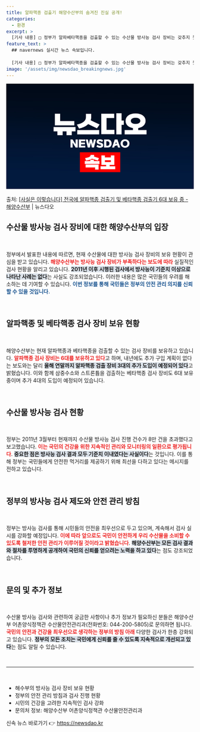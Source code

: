 ```yaml
---
title: 알파핵종 검출기 해양수산부의 숨겨진 진실 공개!
categories:
  - 환경
excerpt: >
  [기사 내용] □ 정부가 알파베타핵종을 검출할 수 있는 수산물 방사능 검사 장비는 갖추지 못한 데다 내년에도…
feature_text: >
  ## navernews 실시간 뉴스 속보입니다.

  [기사 내용] □ 정부가 알파베타핵종을 검출할 수 있는 수산물 방사능 검사 장비는 갖추지 못한 데다 내년에도…
image: '/assets/img/newsdao_breakingnews.jpg'
---
```


![뉴스다오 속보](/assets/img/newsdao_breakingnews.jpg)

<p>출처: <a href="https://newsdao.kr/2113" rel="dofollow">[사실은 이렇습니다] 전국에 알파핵종 검출기 및 베타핵종 검출기 6대 보유 중 - 해양수산부</a> | 뉴스다오</p>

<h2 data-ke-size="size26">수산물 방사능 검사 장비에 대한 해양수산부의 입장</h2>

<p data-ke-size="size16">&nbsp;</p>
정부에서 발표한 내용에 따르면, 현재 수산물에 대한 방사능 검사 장비의 보유 현황이 관심을 받고 있습니다. <b><span style="color: #ee2323;">해양수산부는 방사능 검사 장비가 부족하다는 보도에 따라</span></b> 실질적인 검사 현황을 알리고 있습니다. <b><span style="background-color: #21538527;">2011년 이후 시행된 검사에서 방사능이 기준치 이상으로 나타난 사례는 없다</span></b>는 사실도 강조되었습니다. 이러한 내용은 많은 국민들의 우려를 해소하는 데 기여할 수 있습니다. <b><span style="color: #1a5490;">이번 정보를 통해 국민들은 정부의 안전 관리 의지를 신뢰할 수 있을 것입니다.</span></b>

<p data-ke-size="size16">&nbsp;</p>

<h2 data-ke-size="size26">알파핵종 및 베타핵종 검사 장비 보유 현황</h2>

<p data-ke-size="size16">&nbsp;</p>
해양수산부는 현재 알파핵종과 베타핵종을 검출할 수 있는 검사 장비를 보유하고 있습니다. <b><span style="color: #ee2323;">알파핵종 검사 장비는 6대를 보유하고 있다</span></b>고 하며, 내년에도 추가 구입 계획이 없다는 보도와는 달리 <b><span style="background-color: #21538527;">올해 연말까지 알파핵종 검출 장비 3대의 추가 도입이 예정되어 있다</span></b>고 밝혔습니다. 이와 함께 삼중수소와 스트론튬을 검출하는 베타핵종 검사 장비도 6대 보유 중이며 추가 4대의 도입이 예정되어 있습니다.

<p data-ke-size="size16">&nbsp;</p>

<h2 data-ke-size="size26">수산물 방사능 검사 현황</h2>

<p data-ke-size="size16">&nbsp;</p>
정부는 2011년 3월부터 현재까지 수산물 방사능 검사 진행 건수가 8만 건을 초과했다고 보고했습니다. <b><span style="color: #ee2323;">이는 국민의 건강을 위한 지속적인 관리와 모니터링의 일환으로 평가됩니다</span></b>. <b><span style="background-color: #21538527;">중요한 점은 방사능 검사 결과 모두 기준치 이내였다는 사실이다</span></b>는 것입니다. 이를 통해 정부는 국민들에게 안전한 먹거리를 제공하기 위해 최선을 다하고 있다는 메시지를 전하고 있습니다.

<p data-ke-size="size16">&nbsp;</p>

<h2 data-ke-size="size26">정부의 방사능 검사 제도와 안전 관리 방침</h2>

<p data-ke-size="size16">&nbsp;</p>
정부는 방사능 검사를 통해 시민들의 안전을 최우선으로 두고 있으며, 계속해서 검사 실시를 강화할 예정입니다. <b><span style="color: #ee2323;">이에 따라 앞으로도 국민이 안전하게 우리 수산물을 소비할 수 있도록 철저한 안전 관리가 이루어질 것이라고 밝혔습니다</span></b>. <b><span style="background-color: #21538527;">해양수산부는 모든 검사 결과와 절차를 투명하게 공개하여 국민의 신뢰를 얻으려는 노력을 하고 있다</span></b>는 점도 강조되었습니다.

<p data-ke-size="size16">&nbsp;</p>

<h2 data-ke-size="size26">문의 및 추가 정보</h2>

<p data-ke-size="size16">&nbsp;</p>
수산물 방사능 검사와 관련하여 궁금한 사항이나 추가 정보가 필요하신 분들은 해양수산부 어촌양식정책관 수산물안전관리과(전화번호: 044-200-5805)로 문의하면 됩니다. <b><span style="color: #ee2323;">국민의 안전과 건강을 최우선으로 생각하는 정부의 방침 아래</span></b> 다양한 검사가 한층 강화되고 있습니다. <b><span style="background-color: #21538527;">정부의 모든 조치는 국민에게 신뢰를 줄 수 있도록 지속적으로 개선되고 있다</span></b>는 점도 알릴 수 있습니다.

<p data-ke-size="size16">&nbsp;</p>
<hr />
<p data-ke-size="size16">&nbsp;</p>
<ul>
    <li>해수부의 방사능 검사 장비 보유 현황</li>
    <li>정부의 안전 관리 방침과 검사 진행 현황</li>
    <li>시민의 건강을 고려한 지속적인 검사 강화</li>
    <li>문의처 정보: 해양수산부 어촌양식정책관 수산물안전관리과</li>
</ul> 

신속 뉴스 바로가기 👉 <a href="https://newsdao.kr" rel="dofollow">https://newsdao.kr</a>


